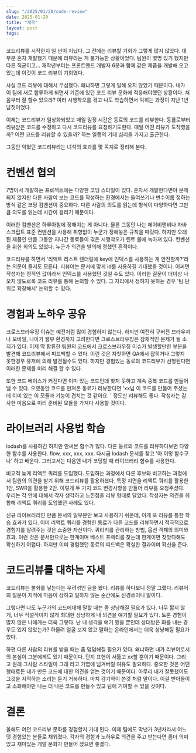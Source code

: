 ```yaml
---
slug: "/2025/01/20/code-review"
date: 2025-01-20
title: "제목"
layout: post
tags:
---
```


코드리뷰를 시작한지 일 년이 지났다. 그 전에는 리뷰할 기회가 그렇게 많지 않았다. 대부분 혼자 개발했기 때문에 리뷰라는 게 불가능한 상황이었다. 팀원이 몇명 있기 했지만 다른 직군이고... 재작년부터는 프론트엔드 개발자 6분과 함께 같은 제품을 개발해 오고 있는데 이것이 코드 리뷰의 기회였다.

사실 코드 리뷰에 대해서 무심했다. 왜냐하면 그렇게 일해 오지 않았기 때문이다. 내가 이 팀에 새로 합류하게 되면서 기존에 있던 코드 리뷰 문화에 적응해야했던 상황이다. 처음부터 잘 할수 있으랴? 여러 시행착오를 겪고 나도 학습하면서 익히는 과정이 지난 1년 남짓이었다.

이제는 코드리뷰가 일상화되었고 매일 일정 시간은 동료의 코드를 리뷰한다. 동룔로부터 리뷰받은 코드를 수정하고 다시 코드리뷰를 요청하기도한다. 매일 어떤 리뷰가 도착했을까? 어떤 코드를 리뷰할 수 있을까? 하는 일종의 기대 심리을 가지고 출근한다.

그동안 익혔던 코드리뷰라는 녀석의 효과를 몇 꼭지로 정리해 본다.

# 컨벤션 협의

7명이서 개발하는 프로젝트에는 다양한 코딩 스타일이 있다. 혼자서 개발한다면야 문제되지 않지만 다른 사람이 보는 코드를 작성하는 환경에서는 들여쓰기나 변수이름 정하는 방식 같은 코딩 컴벤션이 중요하다. 다른 사람의 의도를 읽는데 형식이 다양하다면 그만큼 의도를 읽는데 시간이 걸리기 때문이다.

이러한 컴벤션은 하루아침에 정해지는 게 아니다. 물론 그동안 나는 에어비앤비나 자바스크립트 표준 컨벤션을 사용해 취향없이 누군가 정해놓은 규칙을 따랐다. 하지만 오래된 제품인 만큼 그동안 지나간 동료들이 겪은 시행착오가 린트 룰에 녹아져 있다. 컨벤션을 위한 회의도 있었다. 누군가 의견을 발의해 정했던 흔적이다.

코드리뷰를 하면서 '리액트 리스트 렌더링에 key에 인덱스를 사용하는 게 안전할까?'라는 의문이 들지도 모른다. 리뷰어는 문서에 맞게 id를 사용하길 기대했을 것이다. 어쩌면 작성자는 정적인 값이라서 인덱스를 사용했던 것일 수도 있다. 이러한 질문이 더이상 나오지 않도로록 코드 리뷰를 통해 논의할 수 있다. 그 자리에서 정하지 못하는 경우 '팀 단위로 확장해서' 논의할 수 있다.

# 경험과 노하우 공유

크로스브라우징 이슈는 예전처럼 많이 경험하지 않는다. 하지만 여전히 구버전 브라우져나 모바일, 나아가 웹뷰 환경까지 고려한다면 크로스브라우징은 잠재적인 문제가 될 소지가 있다. 이제 막 합류한 팀원의 코드에서 크로스브라우징 이슈가 발생할만한 부분을 발견해 코드리뷰에서 피드백할 수 있다. 이런 것은 자칫하면 QA에서 잡히거나 그렇지 못한경우 유저에 의해 발견될수도 있다. 하지만 경험있는 동료의 코드리뷰가 선행된다면 이러한 문제를 미리 해결 할 수 있다.

또한 코드 베이스가 커진다면 이미 있는 코드인데 찾지 못하고 계속 중복 코드를 만들어 낼 수 있다. 오랬동안 코드를 만져온 동료가 리뷰한다면 'xx님 이 코드를 만들어 주셨는데 이미 있는 이 모듈과 기능이 겹치는 것 같아요. ' 정도만 리뷰해도 좋다. 작성자는 감사한 마음으로 미리 준비된 모듈을 가져다 사용할 것이다.

# 라이브러리 사용법 학습

lodash를 사용하긴 하지만 안써본 함수가 많다. 다른 동료의 코드를 리뷰하다보면 다양한 함수를 사용한다. flow, xxx, xxx, xxx. 다시금 lodash 문서를 찾고 '아 이렇 함수구나' 하고 배운다. 그러고서는 다음엔 내가 코딩할 때 라이브러리 함수를 사용한다.

비교적 늦게 리액트 쿼리를 도입했다. 도입하는 과정에서 다른 후보와 비교하는 과정에서 팀원의 의견을 받기 위해 코드리뷰를 활용하셨다. 특정 지면을 리액트 쿼리를 활용한 1안, SWR을 활용한 2안. 이렇게 두 가지 코드 변경사항을 만들어 리뷰를 요청주셨다. 우리는 각 안에 대해서 각자 생각하고 느낀점을 리뷰 형태로 달았다. 작성자는 의견을 취합해 리액트 쿼리를 도입했던 사례도 있다.

신규 라이브러리인 만큼 문서의 일부분만 보고 사용하기 쉬운데, 이게 또 리뷰를 통한 학습 효과가 있다. 이미 리액트 쿼리를 경험한 동료가 다른 코드를 리뷰하면서 적극적으로 경험기를 알려주는 것은 소중한 자산이다. 쿼리키를 관리하는 방법, 옵션 객체의 의미와 효과. 이런 것은 문서만으로는 한계이며 베스트 프랙티를 찾는데 한계이면 찾았다해도 확신하기 어렵다. 하지만 이미 경험했던 동료의 피드백은 확실한 결과이며 확신을 준다.

# 코드리뷰를 대하는 자세

코드리뷰는 불화를 낳는다는 우려섞인 글을 봤다. 리뷰를 하다보니 정말 그랬다. 리뷰어의 질문이 지적에 마음이 상하고 일하지 않는 순간에도 신경쓰이니 말이다.

그렇다면 나도 누군가의 코드에대해 말할 때는 좀 상냥해질 필요가 있다. 너무 짧지 않게, 너무 직설적이지 않게 최대한 상냥하게 내 의견을 얘기할 필요가 있다. 토론 경험이 많지 않은 나에게는 더욱 그렇다. 난 내 생각을 얘기 했을 뿐인데 상대방은 화를 내는 경우도 있지 않았는가? 하물려 얼굴 보지 않고 말하는 온라인에서는 더욱 상냥해질 필요가 있다.

하편 다른 사람의 리뷰를 받을 때는 좀 덤덤해질 필요가 있다. 왜냐하면 내가 리뷰어로서의 본심이 그분에게도 있기 때문이다. 단지 표현이 서툴고 xx할 뿐이기 때문이다. 그리고 원래 그사람 스타일이 그래 라고 가볍에 넘겨버릴 여유도 필요하다. 중요한 것은 어떤 형태로든 내가 만든 코드에 대한 의견을 얻는 것이기 때문이다. 아무리 내가 잘못했어도 그것을 지적하는 소리는 듣기 거북하다. 마치 감기약이 쓴것 처럼 말이다. 이걸 받아들이고 소화해야만 나는 더 나은 코드를 만들수 있고 팀에 기여할 수 있을 것이다.

# 결론

올해도 어던 코드리뷰 문화를 경험할지 기대 된다. 이제 팀에도 막낸가 3년차라서 어느덧 경험있는 분들로 채워졌다. 각자의 경험과 노하우로 의견을 주고 받는다면 좀더 의미있고 재미있는 개발 문화가 만들어 졌으면 좋겠다.
